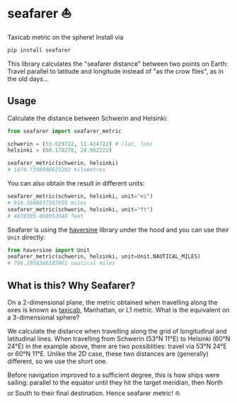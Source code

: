 # seafarer ⛵

Taxicab metric on the sphere! Install via

```bash
pip install seafarer
```

This library calculates the "seafarer distance" between two points on Earth:
Travel parallel to latitude and longitude instead of "as the crow flies",
as in the old days...

## Usage

Calculate the distance between Schwerin and Helsinki:

```python
from seafarer import seafarer_metric

schwerin = (53.629722, 11.414722) # (lat, lon)
helsinki = (60.170278, 24.952222)

seafarer_metric(schwerin, helsinki)
# 1474.7398906623202 kilometres
```

You can also obtain the result in different units:

```python
seafarer_metric(schwerin, helsinki, unit="mi")
# 916.3608837507956 miles
seafarer_metric(schwerin, helsinki, unit="ft")
# 4838385.468052049 feet
```

Seafarer is using the [haversine](https://github.com/mapado/haversine) library
under the hood and you can use their `Unit` directly:

```python
from haversine import Unit
seafarer_metric(schwerin, helsinki, unit=Unit.NAUTICAL_MILES)
# 796.2958366185961 nautical miles
```

## What is this? Why Seafarer?

On a 2-dimensional plane, the metric obtained when travelling along the axes
is known as [taxicab](https://en.wikipedia.org/wiki/Taxicab_geometry),
Manhattan, or L1 metric. What is the equivalent on a 3-dimensional sphere?

We calculate the distance when travelling along the grid of longitudinal and
latitudinal lines. When travelling from Schwerin (53°N 11°E) to Helsinki
(60°N 24°E) in the example above, there are two possiblities: travel via
53°N 24°E or 60°N 11°E. Unlike the 2D case, these two distances are
(generally) different, so we use the short one.

Before navigation improved to a sufficient degree, this is how ships were
sailing: parallel to the equator until they hit the target meridian, then
North or South to their final destination. Hence seafarer metric! ⛵
